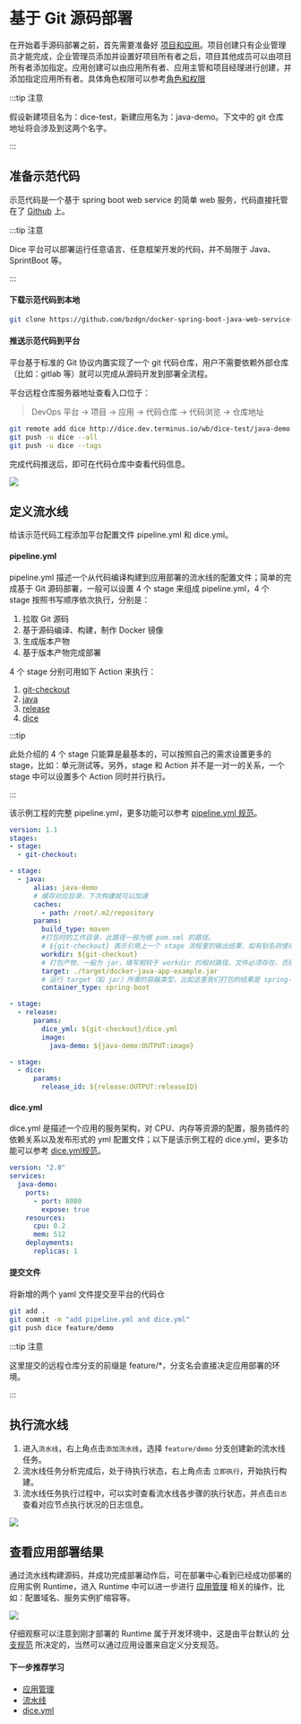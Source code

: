 # 基于 Git 源码部署

在开始着手源码部署之前，首先需要准备好 [项目和应用](../platform-design.md#项目和应用)。项目创建只有企业管理员才能完成，企业管理员添加并设置好项目所有者之后，项目其他成员可以由项目所有者添加指定。应用创建可以由应用所有者、应用主管和项目经理进行创建，并添加指定应用所有者。具体角色权限可以参考[角色和权限](../platform-design.md#角色和权限)

:::tip 注意

假设新建项目名为：dice-test，新建应用名为：java-demo。下文中的 git 仓库地址将会涉及到这两个名字。

:::

## 准备示范代码

示范代码是一个基于 spring boot web service 的简单 web 服务，代码直接托管在了 [Github](https://github.com/bzdgn/docker-spring-boot-java-web-service-example.git) 上。

:::tip 注意

Dice 平台可以部署运行任意语言、任意框架开发的代码，并不局限于 Java、SprintBoot 等。

:::

#### 下载示范代码到本地

```bash
git clone https://github.com/bzdgn/docker-spring-boot-java-web-service-example.git
```

#### 推送示范代码到平台

平台基于标准的 Git 协议内置实现了一个 git 代码仓库，用户不需要依赖外部仓库（比如：gitlab 等）就可以完成从源码开发到部署全流程。

平台远程仓库服务器地址查看入口位于：

> DevOps 平台 -> 项目 -> 应用 -> 代码仓库 -> 代码浏览 -> 仓库地址

```bash
git remote add dice http://dice.dev.terminus.io/wb/dice-test/java-demo
git push -u dice --all
git push -u dice --tags
```

完成代码推送后，即可在代码仓库中查看代码信息。

![](http://terminus-paas.oss-cn-hangzhou.aliyuncs.com/paas-doc/2020/06/15/b2734916-2970-409a-8c20-c69b461caf26.png)

## 定义流水线

给该示范代码工程添加平台配置文件 pipeline.yml 和 dice.yml。

#### pipeline.yml

pipeline.yml 描述一个从代码编译构建到应用部署的流水线的配置文件；简单的完成基于 Git 源码部署，一般可以设置 4 个 stage 来组成 pipeline.yml，4 个 stage 按照书写顺序依次执行，分别是：

1. 拉取 Git 源码
2. 基于源码编译、构建，制作 Docker 镜像
3. 生成版本产物
4. 基于版本产物完成部署

4 个 stage 分别可用如下 Action 来执行：

1. [git-checkout](https://dice.terminus.io/market/action/git-checkout)
2. [java](https://dice.terminus.io/market/action/java)
3. [release](https://dice.terminus.io/market/action/release)
4. [dice](https://dice.terminus.io/market/action/dice)

:::tip

此处介绍的 4 个 stage 只能算是最基本的，可以按照自己的需求设置更多的 stage，比如：单元测试等。另外，stage 和 Action 并不是一对一的关系，一个 stage 中可以设置多个 Action 同时并行执行。

:::

该示例工程的完整 pipeline.yml，更多功能可以参考 [pipeline.yml 规范](./pipeline.md)。

```yaml
version: 1.1
stages:
- stage:
  - git-checkout:

- stage:
  - java:
      alias: java-demo
      # 缓存对应目录，下次构建就可以加速
      caches:
        - path: /root/.m2/repository
      params:
        build_type: maven
        #打包时的工作目录，此路径一般为根 pom.xml 的路径。
        # ${git-checkout} 表示引用上一个 stage 流程里的输出结果，如有别名则使用别名表示
        workdir: ${git-checkout}
        # 打包产物，一般为 jar，填写相较于 workdir 的相对路径。文件必须存在，否则将会出错。
        target: ./target/docker-java-app-example.jar
        # 运行 target（如 jar）所需的容器类型，比如这里我们打包的结果是 spring-boot 的 fat jar，故使用 spring-boot container
        container_type: spring-boot

- stage:
  - release:
      params:
        dice_yml: ${git-checkout}/dice.yml
        image:
          java-demo: ${java-demo:OUTPUT:image}

- stage:
  - dice:
      params:
        release_id: ${release:OUTPUT:releaseID}
```

#### dice.yml

dice.yml 是描述一个应用的服务架构，对 CPU、内存等资源的配置，服务插件的依赖关系以及发布形式的 yml 配置文件；以下是该示例工程的 dice.yml，更多功能可以参考 [dice.yml规范](./dice-yml.md)。

```yaml
version: "2.0"
services:
  java-demo:
    ports:
      - port: 8080
        expose: true
    resources:
      cpu: 0.2
      mem: 512
    deployments:
      replicas: 1
```

#### 提交文件

将新增的两个 yaml 文件提交至平台的代码仓

```bash
git add .
git commit -m "add pipeline.yml and dice.yml"
git push dice feature/demo
```

:::tip 注意

这里提交的远程仓库分支的前缀是 feature/*，分支名会直接决定应用部署的环境。

:::

## 执行流水线

1. 进入`流水线`，右上角点击`添加流水线`，选择 `feature/demo` 分支创建新的流水线任务。
2. 流水线任务分析完成后，处于待执行状态，右上角点击 `立即执行`，开始执行构建。
3. 流水线任务执行过程中，可以实时查看流水线各步骤的执行状态，并点击`日志`查看对应节点执行状况的日志信息。

![](http://terminus-paas.oss-cn-hangzhou.aliyuncs.com/paas-doc/2020/06/11/0fc68583-4a77-4eda-a553-affe74bf1bab.gif)

## 查看应用部署结果

通过流水线构建源码，并成功完成部署动作后，可在部署中心看到已经成功部署的应用实例 Runtime，进入 Runtime 中可以进一步进行 [应用管理](/manual/deploy/management.md) 相关的操作，比如：配置域名、服务实例扩缩容等。

![](http://terminus-paas.oss-cn-hangzhou.aliyuncs.com/paas-doc/2020/06/10/4352a321-7351-4d8b-a9db-2db087deaa4a.png)

仔细观察可以注意到刚才部署的 Runtime 属于开发环境中，这是由平台默认的 [分支规范](./branch-rule.md) 所决定的，当然可以通过应用设置来自定义分支规范。

#### 下一步推荐学习

* [应用管理](/manual/deploy/management.md)
* [流水线](/manual/deploy/pipeline.md)
* [dice.yml](./dice-yml.md)
